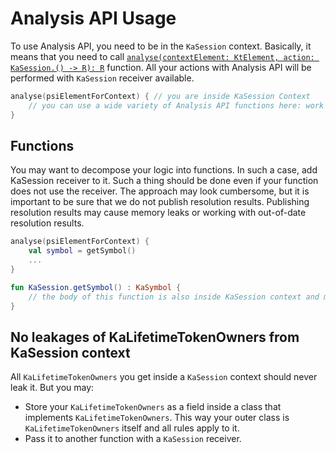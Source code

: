 # Analysis API Usage

To use Analysis API, you need to be in the `KaSession` context. Basically, it means that you need to call [`analyse(contextElement: KtElement, action: KaSession.() -> R): R`](https://github.com/JetBrains/kotlin/blob/master/analysis/analysis-api/src/org/jetbrains/kotlin/analysis/api/KaAnalysisSessionProvider.kt#L106) function. All your actions with Analysis API will be performed with `KaSession` receiver available.
```kotlin
analyse(psiElementForContext) { // you are inside KaSession Context
    // you can use a wide variety of Analysis API functions here: work with types, symbols, signatures, scopes and more.
}
```
## Functions
You may want to decompose your logic into functions. In such a case, add KaSession receiver to it. Such a thing should be done even if your function does not use the receiver. The approach may look cumbersome, but it is important to be sure that we do not publish resolution results. Publishing resolution results may cause memory leaks or working with out-of-date resolution results.
```kotlin
analyse(psiElementForContext) {
    val symbol = getSymbol()
    ...
}

fun KaSession.getSymbol() : KaSymbol {
    // the body of this function is also inside KaSession context and may use it 
}
```

## No leakages of KaLifetimeTokenOwners from KaSession context
All `KaLifetimeTokenOwners` you get inside a `KaSession` context should never leak it. But you may:
* Store your `KaLifetimeTokenOwners` as a field inside a class that implements `KaLifetimeTokenOwners`. This way your outer class is `KaLifetimeTokenOwners` itself and all rules apply to it. 
* Pass it to another function with a `KaSession` receiver.